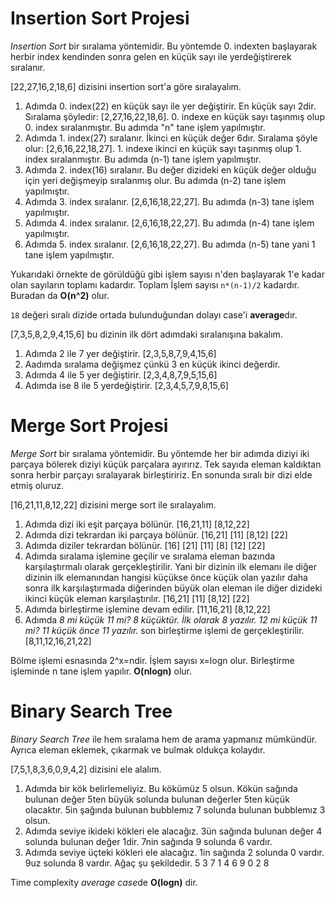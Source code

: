 # Insertion Sort Projesi

*Insertion Sort* bir sıralama yöntemidir. Bu yöntemde 0. indexten başlayarak herbir index kendinden sonra gelen en küçük sayı ile yerdeğiştirerek sıralanır.

[22,27,16,2,18,6] dizisini insertion sort'a göre sıralayalım.
1. Adımda 0. index(22) en küçük sayı ile yer değiştirir. En küçük sayı 2dir. Sıralama şöyledir: [2,27,16,22,18,6]. 0. indexe en küçük sayı taşınmış olup 0. index sıralanmıştır. Bu adımda "n" tane işlem yapılmıştır.
2. Adımda 1. index(27) sıralanır. İkinci en küçük değer 6dır. Sıralama şöyle olur: [2,6,16,22,18,27]. 1. indexe ikinci en küçük sayı taşınmış olup 1. index sıralanmıştır. Bu adımda (n-1) tane işlem yapılmıştır.
3. Adımda 2. index(16) sıralanır. Bu değer dizideki en küçük değer olduğu için yeri değişmeyip sıralanmış olur. Bu adımda (n-2) tane işlem yapılmıştır.
4. Adımda 3. index sıralanır. [2,6,16,18,22,27]. Bu adımda (n-3) tane işlem yapılmıştır.
5. Adımda 4. index sıralanır. [2,6,16,18,22,27]. Bu adımda (n-4) tane işlem yapılmıştır.
6. Adımda 5. index sıralanır. [2,6,16,18,22,27]. Bu adımda (n-5) tane yani 1 tane işlem yapılmıştır.

Yukarıdaki örnekte de görüldüğü gibi işlem sayısı n'den başlayarak 1'e kadar olan sayıların toplamı kadardır. Toplam İşlem sayısı `n*(n-1)/2` kadardır. Buradan da **O(n^2)** olur.

`18` değeri sıralı dizide ortada bulunduğundan dolayı case'i **average**dır.

[7,3,5,8,2,9,4,15,6] bu dizinin ilk dört adımdaki sıralanışına bakalım.
1. Adımda 2 ile 7 yer değiştirir. [2,3,5,8,7,9,4,15,6]
2. Aadımda sıralama değişmez çünkü 3 en küçük ikinci değerdir.
3. Adımda 4 ile 5 yer değiştirir. [2,3,4,8,7,9,5,15,6]
4. Adımda ise 8 ile 5 yerdeğiştirir. [2,3,4,5,7,9,8,15,6]

# Merge Sort Projesi

*Merge Sort* bir sıralama yöntemidir. Bu yöntemde her bir adımda diziyi iki parçaya bölerek diziyi küçük parçalara ayırırız. Tek sayıda eleman kaldıktan sonra herbir parçayı sıralayarak birleştiririz. En sonunda sıralı bir dizi elde etmiş oluruz.

[16,21,11,8,12,22] dizisini merge sort ile sıralayalım.
1. Adımda dizi iki eşit parçaya bölünür. [16,21,11] [8,12,22]
2. Adımda dizi tekrardan iki parçaya bölünür. [16,21] [11] [8,12] [22]
3. Adımda diziler tekrardan bölünür. [16] [21] [11] [8] [12] [22]
4. Adımda sıralama işlemine geçilir ve sıralama eleman bazında karşılaştırmalı olarak gerçekleştirilir. Yani bir dizinin ilk elemanı ile diğer dizinin ilk elemanından hangisi küçükse önce küçük olan yazılır daha sonra ilk karşılaştırmada diğerinden büyük olan eleman ile diğer dizideki ikinci küçük eleman karşılaştırılır. [16,21] [11] [8,12] [22]
5. Adımda birleştirme işlemine devam edilir. [11,16,21] [8,12,22]
6. Adımda *8 mi küçük 11 mi?* *8 küçüktür. İlk olarak 8 yazılır.* *12 mi küçük 11 mi?* *11 küçük önce 11 yazılır.* son birleştirme işlemi de gerçekleştirilir. [8,11,12,16,21,22]

Bölme işlemi esnasında 2^x=ndir. İşlem sayısı x=logn olur. Birleştirme işleminde n tane işlem yapılır. **O(nlogn)** olur.

# Binary Search Tree

*Binary Search Tree* ile hem sıralama hem de arama yapmanız mümkündür. Ayrıca eleman eklemek, çıkarmak ve bulmak oldukça kolaydır.

[7,5,1,8,3,6,0,9,4,2] dizisini ele alalım.
1. Adımda bir kök belirlemeliyiz. Bu kökümüz 5 olsun. Kökün sağında bulunan değer 5ten büyük solunda bulunan değerler 5ten küçük olacaktır. 5in şağında bulunan bubblemız 7 solunda bulunan bubblemız 3 olsun.
2. Adımda seviye ikideki kökleri ele alacağız. 3ün sağında bulunan değer 4 solunda bulunan değer 1dir. 7nin sağında 9 solunda 6 vardır.
3. Adımda seviye üçteki kökleri ele alacağız. 1in sağında 2 solunda 0 vardır. 9uz solunda 8 vardır. Ağaç şu şekildedir.
                    5
            3                 7
        1         4       6            9
    0       2               8

Time complexity *average case*de **O(logn)** dir.